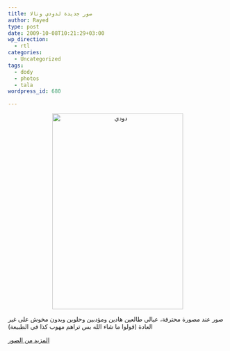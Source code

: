```yaml
---
title: صور جديدة لدودي وتالا
author: Rayed
type: post
date: 2009-10-08T10:21:29+03:00
wp_direction:
  - rtl
categories:
  - Uncategorized
tags:
  - dody
  - photos
  - tala
wordpress_id: 680

---
```

<div style="text-align:center;"><a href="http://www.flickr.com/photos/rayed/sets/72157622416329695/" title="دودي by rayed, on Flickr"><img src="http://farm4.static.flickr.com/3435/3991726663_2bfe7d9635_o.jpg" width="301" height="450" alt="دودي" /></a></div>
<p>صور عند مصورة محترفة، عيالي طالعين هادين ومؤدبين وحلوين وبدون مخوش على غير العادة (قولوا ما شاء الله بس تراهم مهوب كذا في الطبيعة)</p>
<p><a href="http://www.flickr.com/photos/rayed/sets/72157622416329695/">المزيد من الصور</a></p>
